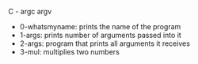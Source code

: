 C - argc argv
* 0-whatsmyname: prints the name of the program
* 1-args: prints number of arguments passed into it
* 2-args: program that prints all arguments it receives
* 3-mul: multiplies two numbers

